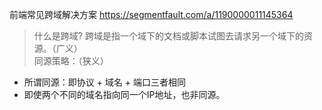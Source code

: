 前端常见跨域解决方案 https://segmentfault.com/a/1190000011145364

> 什么是跨域?
跨域是指一个域下的文档或脚本试图去请求另一个域下的资源。（广义）  
同源策略：（狭义）  
- 所谓同源：即协议 + 域名 + 端口三者相同
- 即使两个不同的域名指向同一个IP地址，也非同源。

